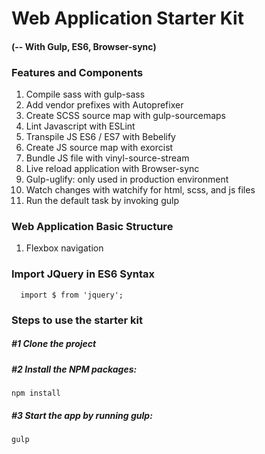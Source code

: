 # Web Application Starter Kit
#### (-- With Gulp, ES6, Browser-sync) 

### Features and Components
1. Compile sass with gulp-sass
1. Add vendor prefixes with Autoprefixer
1. Create SCSS source map with gulp-sourcemaps
1. Lint Javascript with ESLint
1. Transpile JS ES6 / ES7 with Bebelify
1. Create JS source map with exorcist
2. Bundle JS file with vinyl-source-stream
1. Live reload application with Browser-sync 
1. Gulp-uglify: only used in production environment
1. Watch changes with watchify for html, scss, and js files
1. Run the default task by invoking gulp

### Web Application Basic Structure
1. Flexbox navigation 

### Import JQuery in ES6 Syntax

```
  import $ from 'jquery';
```

### Steps to use the starter kit

##### #1 Clone the project

##### #2 Install the NPM packages:
  ```
  npm install
  ```

##### #3 Start the app by running gulp:
  ```
  gulp
  ```

